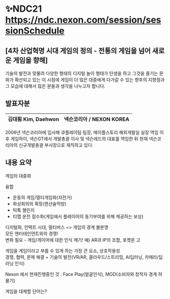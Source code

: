 # ✨NDC21 https://ndc.nexon.com/session/sessionSchedule

## [4차 산업혁명 시대 게임의 정의 - 전통의 게임을 넘어 새로운 게임을 향해]

기술의 발전과 맞물려 다양한 형태의 디지털 놀이 형태가 탄생을 하고 그것을 즐기는 문화가 확산되고 있는 이 시점에
게임이 더 많은 대중에게 다가갈 수 있는 향후의 지향점과 그 모습에 대해서 많은 분들과 생각을 나누고자 합니다.

## 발표자분

|김대훤 Kim, Daehwon|넥슨코리아 / NEXON KOREA|
|:-:|:-:|

2006년 넥슨코리아에 입사해 큐플레이팀 팀장, 메이플스토리 해외개발실 실장 역임 이후
게임하이, 넥슨GT에서 개발총괄 이사 및 넥슨레드의 대표를 역임한 뒤
현재 넥슨코리아의 신규개발총괄 부사장으로 재직하고 있다.

## 내용 요약

게임의 대중화   

융합
- 운동의 게임/멀티게임화(자전거)
- 화상회의의 확장(랜선술먹방)
- 틱톡 챌린지
- 티맵 운전 점수화(게임에서 플레이어의 동기부여를 위해 제공하는 보상)   

디지털화, 언택트 시대, 멀티버스 => 게임의 경계 불분명   
모든 엔터테인먼트와의 경쟁!   
변화 필요 - 게임/게이머에 대한 인식 깨기! 예) AR과 IP의 조합, 포켓몬 고   

게임을 게임이라고 부를 수 있게 하는 가장 큰 요소, 상호작용성   
경쟁, 협력, 문제 해결 + 기술의 발전(VR/AR, 클라우드/스트리밍, AI딥러닝, 카메라/딥러닝 인식)   

Nexon 에서 현재진행중인 것 : Face Play(얼굴인식), MOD(소비자와 창작자 경계 허물기)   

게임을 대체할 단어는?   
